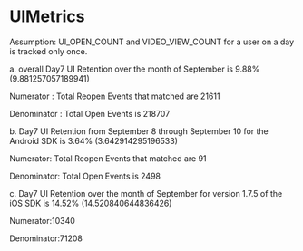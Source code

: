 # UIMetrics

Assumption: UI_OPEN_COUNT and VIDEO_VIEW_COUNT for a user on a day is tracked only once.

a. overall Day­7 UI Retention over the month of September is 9.88% (9.881257057189941)

  Numerator : Total Reopen Events that matched are 21611

  Denominator : Total Open Events is 218707

b. Day­7 UI Retention from September 8 through September 10 for the Android SDK is 3.64% (3.642914295196533)

  Numerator: Total Reopen Events that matched are 91

  Denominator: Total Open Events is 2498

c. Day­7 UI Retention over the month of September for version 1.7.5 of the iOS SDK is 14.52% (14.520840644836426)

  Numerator:10340

  Denominator:71208

